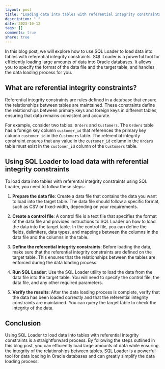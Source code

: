 ```yaml
---
layout: post
title: "Loading data into tables with referential integrity constraints using SQL Loader."
description: " "
date: 2023-10-12
tags: []
comments: true
share: true
---
```


In this blog post, we will explore how to use SQL Loader to load data into tables with referential integrity constraints. SQL Loader is a powerful tool for efficiently loading large amounts of data into Oracle databases. It allows you to specify the format of the data file and the target table, and handles the data loading process for you.

## What are referential integrity constraints?

Referential integrity constraints are rules defined in a database that ensure the relationships between tables are maintained. These constraints define the relationships between primary keys and foreign keys in different tables, ensuring that data remains consistent and accurate.

For example, consider two tables: `Orders` and `Customers`. The `Orders` table has a foreign key column `customer_id` that references the primary key column `customer_id` in the `Customers` table. The referential integrity constraint ensures that any value in the `customer_id` column in the `Orders` table must exist in the `customer_id` column of the `Customers` table.

## Using SQL Loader to load data with referential integrity constraints

To load data into tables with referential integrity constraints using SQL Loader, you need to follow these steps:

1. **Prepare the data file**: Create a data file that contains the data you want to load into the target table. The data file should follow a specific format, such as CSV or fixed-width, depending on your requirements.

2. **Create a control file**: A control file is a text file that specifies the format of the data file and provides instructions to SQL Loader on how to load the data into the target table. In the control file, you can define the fields, delimiters, data types, and mappings between the columns in the data file and the columns in the table.

3. **Define the referential integrity constraints**: Before loading the data, make sure that the referential integrity constraints are defined on the target table. This ensures that the relationships between the tables are enforced during the data loading process.

4. **Run SQL Loader**: Use the SQL Loader utility to load the data from the data file into the target table. You will need to specify the control file, the data file, and any other required parameters.

5. **Verify the results**: After the data loading process is complete, verify that the data has been loaded correctly and that the referential integrity constraints are maintained. You can query the target table to check the integrity of the data.

## Conclusion

Using SQL Loader to load data into tables with referential integrity constraints is a straightforward process. By following the steps outlined in this blog post, you can efficiently load large amounts of data while ensuring the integrity of the relationships between tables. SQL Loader is a powerful tool for data loading in Oracle databases and can greatly simplify the data loading process.